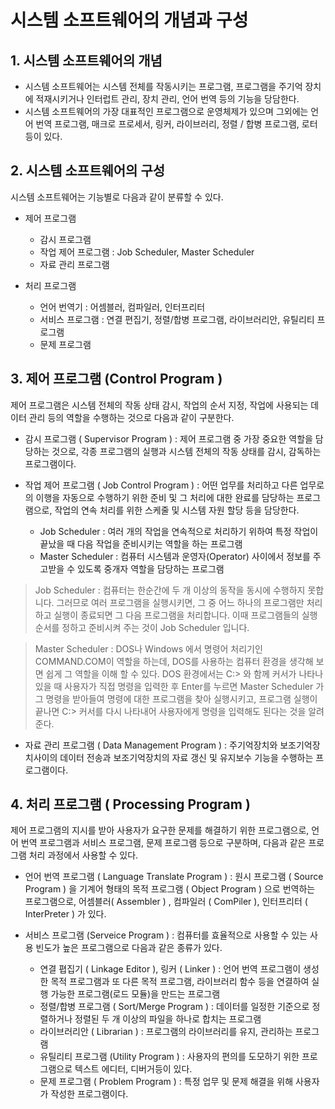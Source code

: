 # 시스템 소프트웨어의 개념과 구성

## 1. 시스템 소프트웨어의 개념

-   시스템 소프트웨어는 시스템 전체를 작동시키는 프로그램, 프로그램을 주기억 장치에 적재시키거나 인터럽트 관리, 장치 관리, 언어 번역 등의 기능을 당담한다.
-   시스템 소프트웨어의 가장 대표적인 프로그램으로 운영체제가 있으며 그외에는 언어 번역 프로그램, 매크로 프로세서, 링커, 라이브러리, 정렬 / 합병 프로그램, 로터등이 있다.

## 2. 시스템 소프트웨어의 구성

시스템 소프트웨어는 기능별로 다음과 같이 분류할 수 있다.

-   제어 프로그램

    -   감시 프로그램
    -   작업 제어 프로그램 : Job Scheduler, Master Scheduler
    -   자료 관리 프로그램

-   처리 프로그램
    -   언어 번역기 : 어셈블러, 컴파일러, 인터프리터
    -   서비스 프로그램 : 연결 편집기, 정렬/합병 프로그램, 라이브러리안, 유틸리티 프로그램
    -   문제 프로그램

## 3. 제어 프로그램 (Control Program )

제어 프로그램은 시스템 전체의 작동 상태 감시, 작업의 순서 지정, 작업에 사용되는 데이터 관리 등의 역할을 수행하는 것으로 다음과 같이 구분한다.

-   감시 프로그램 ( Supervisor Program ) : 제어 프로그램 중 가장 중요한 역할을 담당하는 것으로, 각종 프로그램의 실행과 시스템 전체의 작동 상태를 감시, 감독하는 프로그램이다.
-   작업 제어 프로그램 ( Job Control Program ) : 어떤 업무를 처리하고 다른 업무로의 이행을 자동으로 수행하기 위한 준비 및 그 처리에 대한 완료를 담당하는 프로그램으로, 작업의 연속 처리를 위한 스케줄 및 시스템 자원 할당 등을 담당한다.

    -   Job Scheduler : 여러 개의 작업을 연속적으로 처리하기 위하여 특정 작업이 끝났을 때 다음 작업을 준비시키는 역할을 하는 프로그램
    -   Master Scheduler : 컴퓨터 시스템과 운영자(Operator) 사이에서 정보를 주고받을 수 있도록 중개자 역할을 담당하는 프로그램

> Job Scheduler : 컴퓨터는 한순간에 두 개 이상의 동작을 동시에 수행하지 못합니다. 그러므로 여러 프로그램을 실행시키면, 그 중 어느 하나의 프로그램만 처리하고 실행이 종료되면 그 다음 프로그램을 처리합니다. 이때 프로그램들의 실행 순서를 정하고 준비시켜 주는 것이 Job Scheduler 입니다.

> Master Scheduler : DOS나 Windows 에서 명령어 처리기인 COMMAND.COM이 역할을 하는데, DOS를 사용하는 컴퓨터 환경을 생각해 보면 쉽게 그 역할을 이해 할 수 있다. DOS 환경에서는 C:\> 와 함께 커서가 나타나 있을 때 사용자가 직접 명령을 입력한 후 Enter를 누르면 Master Scheduler 가 그 명령을 받아들여 명령에 대한 프로그램을 찾아 실행시키고, 프로그램 실행이 끝나면 C:> 커서를 다시 나타내어 사용자에게 명령을 입력해도 된다는 것을 알려준다.

-   자료 관리 프로그램 ( Data Management Program ) : 주기억장치와 보조기억장치사이의 데이터 전송과 보조기억장치의 자료 갱신 및 유지보수 기능을 수행하는 프로그램이다.

## 4. 처리 프로그램 ( Processing Program )

제어 프로그램의 지시를 받아 사용자가 요구한 문제를 해결하기 위한 프로그램으로, 언어 번역 프로그램과 서비스 프로그램, 문제 프로그램 등으로 구분하며, 다음과 같은 프로그램 처리 과정에서 사용할 수 있다.

-   언어 번역 프로그램 ( Language Translate Program ) : 원시 프로그램 ( Source Program ) 을 기계어 형태의 목적 프로그램 ( Object Program ) 으로 번역하는 프로그램으로, 어셈블러( Assembler ) , 컴파일러 ( ComPiler ), 인터프리터 ( InterPreter ) 가 있다.

-   서비스 프로그램 (Serveice Program ) : 컴퓨터를 효율적으로 사용할 수 있는 사용 빈도가 높은 프로그램으로 다음과 같은 종류가 있다.

    -   연결 폅집기 ( Linkage Editor ), 링커 ( Linker ) : 언어 번역 프로그램이 생성한 목적 프로그램과 또 다른 목적 프로그램, 라이브러리 함수 등을 연결하여 실행 가능한 프로그램(로드 모듈)을 만드는 프로그램
    -   정렬/합병 프로그램 ( Sort/Merge Program ) : 데이터를 일정한 기준으로 정렬하거나 정렬된 두 개 이상의 파일을 하나로 합치는 프로그램
    -   라이브러리안 ( Librarian ) : 프로그램의 라이브러리를 유지, 관리하는 프로그램
    -   유틸리티 프로그램 (Utility Program ) : 사용자의 편의를 도모하기 위한 프로그램으로 텍스트 에디터, 디버거등이 있다.
    -   문제 프로그램 ( Problem Program ) : 특정 업무 및 문제 해결을 위해 사용자가 작성한 프로그램이다.
